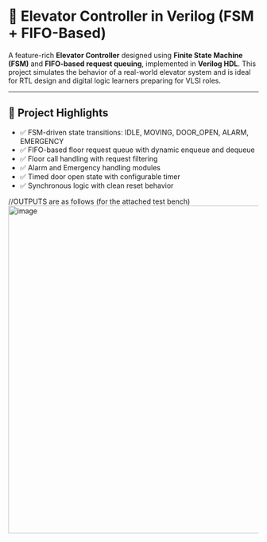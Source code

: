 
# 🚀 Elevator Controller in Verilog (FSM + FIFO-Based)

A feature-rich **Elevator Controller** designed using **Finite State Machine (FSM)** and **FIFO-based request queuing**, implemented in **Verilog HDL**. This project simulates the behavior of a real-world elevator system and is ideal for RTL design and digital logic learners preparing for VLSI roles.

---

## 🧠 Project Highlights

- ✅ FSM-driven state transitions: IDLE, MOVING, DOOR_OPEN, ALARM, EMERGENCY
- ✅ FIFO-based floor request queue with dynamic enqueue and dequeue
- ✅ Floor call handling with request filtering
- ✅ Alarm and Emergency handling modules
- ✅ Timed door open state with configurable timer
- ✅ Synchronous logic with clean reset behavior

//OUTPUTS are as follows (for the attached test bench)
<img width="1551" height="659" alt="image" src="https://github.com/user-attachments/assets/054a5bc2-36cd-4554-9bea-2ca997114a03" />

